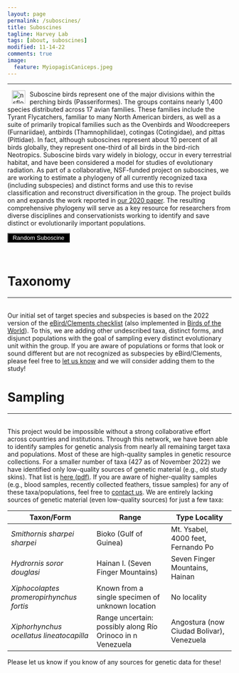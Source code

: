 ```yaml
---
layout: page
permalink: /suboscines/
title: Suboscines
tagline: Harvey Lab
tags: [about, suboscines]
modified: 11-14-22
comments: true
image:
  feature: MyiopagisCaniceps.jpeg
---
```

***

<img align="left" src="/images/nsflogo.png" alt="nsflogo" width="30" hspace="10"/>
Suboscine birds represent one of the major divisions within the perching birds (Passeriformes). The groups contains nearly 1,400 species distributed across 17 avian families. These families include the Tyrant Flycatchers, familiar to many North American birders, as well as a suite of primarily tropical families such as the Ovenbirds and Woodcreepers (Furnariidae), antbirds (Thamnophilidae), cotingas (Cotingidae), and pittas (Pittidae). In fact, although suboscines represent about 10 percent of all birds globally, they represent one-third of all birds in the bird-rich Neotropics. Suboscine birds vary widely in biology, occur in every terrestrial habitat, and have been considered a model for studies of evolutionary radiation. As part of a collaborative, NSF-funded project on suboscines, we are working to estimate a phylogeny of all currently recognized taxa (including subspecies) and distinct forms and use this to revise classification and reconstruct diversification in the group. The project builds on and expands the work reported in <a href="http://science.sciencemag.org/cgi/content/full/370/6522/1343?ijkey=nYOWIlTOWovKQ&keytype=ref&siteid=sci" target="_blank">our 2020 paper</a>. The resulting comprehensive phylogeny will serve as a key resource for researchers from diverse disciplines and conservationists working to identify and save distinct or evolutionarily important populations.

<script type="text/javascript" src="suboscine_urls.js"></script>

<form method="post">
    <p><input type="button" style="background:black;color:white" value=" Random Suboscine " onclick="randomlink()"></p>
</form>

<br />

# Taxonomy
***

<br />
Our initial set of target species and subspecies is based on the 2022 version of the <a href="https://www.birds.cornell.edu/clementschecklist/download/" target="_blank">eBird/Clements checklist</a> (also implemented in <a href="https://birdsoftheworld.org/bow/home" target="_blank">Birds of the World</a>). To this, we are adding other undescribed taxa, distinct forms, and disjunct populations with the goal of sampling every distinct evolutionary unit within the group. If you are aware of populations or forms that look or sound different but are not recognized as subspecies by eBird/Clements, please feel free to <a href="mailto:mgharvey@utep.edu" target="_blank">let us know</a> and we will consider adding them to the study!

<br />

# Sampling
***

<br />
This project would be impossible without a strong collaborative effort across countries and institutions. Through this network, we have been able to identify samples for genetic analysis from nearly all remaining target taxa and populations. Most of these are high-quality samples in genetic resource collections. For a smaller number of taxa (427 as of November 2022) we have identified only low-quality sources of genetic material (e.g., old study skins). That list is <a href="https://mgharvey.github.io/docs/suboscine_missing_tissues.pdf" target="_blank">here (pdf)</a>. If you are aware of higher-quality samples (e.g., blood samples, recently collected feathers, tissue samples) for any of these taxa/populations, feel free to <a href="mailto:mgharvey@utep.edu" target="_blank">contact us</a>. We are entirely lacking sources of genetic material (even low-quality sources) for just a few taxa:

| Taxon/Form  | Range | Type Locality |
| --- | --- | --- |
| *Smithornis sharpei sharpei* | Bioko (Gulf of Guinea) | Mt. Ysabel, 4000 feet, Fernando Po |
| *Hydrornis soror douglasi* | Hainan I. (Seven Finger Mountains) | Seven Finger Mountains, Hainan |
| *Xiphocolaptes promeropirhynchus fortis* | Known from a single specimen of unknown location | No locality |
| *Xiphorhynchus ocellatus lineatocapilla* | Range uncertain: possibly along Río Orinoco in n Venezuela | Angostura (now Ciudad Bolivar), Venezuela |

Please let us know if you know of any sources for genetic data for these!

